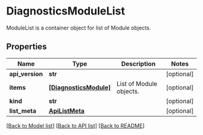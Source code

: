 # DiagnosticsModuleList

ModuleList is a container object for list of Module objects.
## Properties
Name | Type | Description | Notes
------------ | ------------- | ------------- | -------------
**api_version** | **str** |  | [optional] 
**items** | [**[DiagnosticsModule]**](DiagnosticsModule.md) | List of Module objects. | [optional] 
**kind** | **str** |  | [optional] 
**list_meta** | [**ApiListMeta**](ApiListMeta.md) |  | [optional] 

[[Back to Model list]](../README.md#documentation-for-models) [[Back to API list]](../README.md#documentation-for-api-endpoints) [[Back to README]](../README.md)



